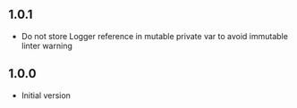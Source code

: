 ## 1.0.1

- Do not store Logger reference in mutable private var to avoid immutable linter warning

## 1.0.0

- Initial version
